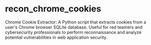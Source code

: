 # recon_chrome_cookies
Chrome Cookie Extractor: A Python script that extracts cookies from a user's Chrome browser SQLite database. Useful for red teamers and cybersecurity professionals to perform reconnaissance and analyze potential vulnerabilities in web application security.
